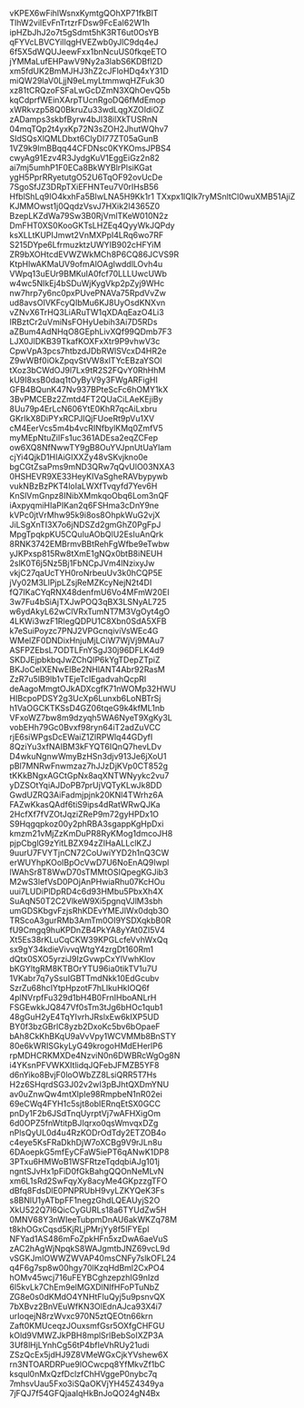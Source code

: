 vKPEX6wFihlWsnxKymtgQOhXP71fkBlT
TlhW2viIEvFnTrtzrFDsw9FcEaI62W1h
ipHZbJhJ2o7t5gSdmt5hK3RT6ut0OsYB
qFYVcLBVCYiIlqgHVEZwb0yJlC9dq4eJ
6f5X5dWQUJeewFxx1bnNcuUS0fkqeETO
jYMMaLufEHPawV9Ny2a3labS6KDBfl2D
xm5fdUK2BmMJHJ3hZ2cJFloHDq4xY31D
miQW29laV0LjjN9eLmyLtmmwqHZFuk30
xz81tCRQzoFSFaLwGcDZmN3XQhOevQ5b
kqCdprfWEinXArpTUcnRgoDQ6fMdEmop
xWRkvzp58Q0BkruZu33wdLqgXZOIdiOZ
zADamps3skbfByrw4bJI38ilXkTUSRnN
04mqTQp2t4yxKp72N3sZOH2JhutWQhv7
SIdSQsXlQMLDbxt6ClyDI77ZT05aGunB
1VZ9k9ImBBqq44CFDNsc0KYKOmsJPBS4
cwyAg91Ezv4R3JydgKuV1EggEiGz2n82
ai7mj5umhP1F0ECa8BkWYBlrPlsiKGat
ygH5PprRRyetutgO52U6TqOF92ovUcDe
7SgoSfJZ3DRpTXiEFHNTeu7V0rIHsB56
HfblShLq9IO4kxhFa5BIwLNA5H9Kk1r1
TXxpx1lQIk7ryMSnltCl0wuXMB51AjiZ
KJMMOwst1j0QqdzVsvJ7HXik2l4365Z0
BzepLKZdWa79Sw3B0RjVmlTKeW010N2z
DmFHT0XS0KooGKTsLHZEq4QyyWkJQPdy
ksXLLtKUPIJmwt2VnMXPpI4LRq6wo7RF
S215DYpe6LfrmuzktzUWYIB902cHFYiM
ZR9bXOHtcdEVWZWkMCh8P6CQ86JCVS9R
KtpHlwAKMaUV9ofmAlOAgIwddlLOvh4u
VWpq13uEUr9BMKuIA0fcf70LLLUwcUWb
w4wc5NIkEj4bSDuWjKygVkp2pZyj9WHc
nw7hrp7y6nc0pxPUvePNAVa75RpdVvZw
ud8avsOIVKFcyQIbMu6KJ8UyOsdKNXvn
vZNvX6TrHQ3LiARuTW1qXDAqEazO4Li3
IRBztCr2uVmiNsFOHyUebih3Ai7D5RDs
aZBum4AdNHqO8GEphLivXQf99QDmb7F3
LJX0JlDKB39TkafKOXFxXtr9P9vhwV3c
CpwVpA3pcs7htbzdJDbRWlSVcxD4HR2e
Z9wWBf0iOkZpqvStVW8xlTYcEBzaYSOl
tXoz3bCWdOJ9l7Lx9tR2S2FQvY0RhHhM
kU9I8xsB0daq1tOyByV9y3FWgARFigHI
GFB4BQunK47Nv937BPteScFc6hOMY1kX
3BvPMCEBz2Zmtd4FT2QUaCiLAeKEjiBy
8Uu79p4ErLcN606YtE0KhR7qcAiLxbru
GKrIkX8DiPYxRCPJIQjFUoeRt9pVu1XV
cM4EerVcs5m4b4vcRINfbylKMq0ZmfV5
myMEpNtuZiIFs1uc361ADEsa2eqZCFep
ow6XQ8NfNwwTY9gB8OuYVJpnUtUaYlam
cjYi4QjkD1HIAiGIXXZy48vSKvjkno0e
bgCGtZsaPms9mND3QRw7qQvUlO03NXA3
0HSHEVR9XE33HeyKIVaSgheRAVbypywb
vukNBzBzPKT4loIaLWXfTvqyfd7Yev6H
KnSlVmGnpz8INibXMmkqoObq6Lom3nQF
iAxpyqmiHIaPIKan2q6FSHma3cDnY9ne
kVPc0jtVrMhw95k9i8os8OhpkWuG2vjX
JiLSgXnTI3X7o6jNDSZd2gmGhZ0PgFpJ
MpgTpqkpKU5CQuIuAObQlU2EsIuAnQrk
8RNK3742EMBrmvBBtRehFgWfbe9eTwbw
yJKPxsp815Rw8tXmE1gNQx0btB8iNEUH
2slK0T6j5Nz5Bj1FbNCpJVm4lNzixyJw
vkjC27qaUcTYH0roNrbeuUv3k0hCQP5E
jVy02M3LlPjpLZsjReMZKcyNejN2t4DI
fQ7IKaCYqRNX48denfmU6Vo4MFmW20EI
3w7Fu4bSiAjTXJwPOQ3qBX3LSNyAL725
w6ydAkyL62wClVRxTumNT7M3VgOyt4gO
4LKWi3wzF1RlegQDPU1C8Xbn0SdA5XFB
k7eSuiPoyzc7PNJ2VPGcnqiviVsWEc4G
WMelZF0DNDixHnjuMjLCiW7WjVj9MAu7
ASFPZEbsL7ODTLFnYSgJ30j96DFLK4d9
SKDJEjpbkbqJwZChQlP6kYgTDepZTpiZ
BKJoCelXENwEIBe2NHlANT4Abr92RasM
ZzR7u5lB9lb1vTEjeTcIEgadvahQcpRI
deAagoMmgtOJkADXcgfK71nWOMp32HWU
HIBcpoPDSY2g3UcXp6Lunxb6LoNBTrSj
h1VaOGCKTKSsD4GZ06tqeG9k4kfML1nb
VFxoWZ7bw8m9dzyqh5WA6NyeT9XgKy3L
vobEHh79Gc0Bvxf98ryn64iT2adZuVCC
rjE6siWPgsDcEWaiZ1ZlRPWlq44GDyfI
8QziYu3xfNAIBM3kFYQT6IQnQ7hevLDv
D4wkuNgnwWmyBzHSn3djv913Je6jXoU1
pBl7MNRwFnwmzaz7hJJzDjKVp0CT852g
tKKkBNgxAGCtGpNx8aqXNTWNyykc2vu7
yDZSOtYqiAJDoPB7prUjVQTyKLwJk8DD
GwdUZRQ3AiFadmjpjnk20KNl4TWrhz6A
FAZwKkasQAdf6tiS9ips4dRatWRwQJKa
2HcfXf7fVZOtJqziZReP9m72gyHPDx1O
S9Hqgqpkoz00y2phRBA3sgappKgHpDxi
kmzm21vMjZzKmDuPR8RyKMog1dmcoJH8
pjpCbglG9zYitLBZX94zZIHaALLclKZJ
9uurU7FVYTjnCN72CoUwiYYD2h1nQ3CW
erWUYhpKOoIBpOcVwD7U6NoEnAQ9Iwpl
lWAhSr8T8WwD70sTMMtOSIQpegKGJib3
M2wS3lefVsD0POjAnPHwiaRhu07KcHOu
uui7LUDiPlDpRD4c6d93HMbu5PbxXh4X
SuAqN50T2C2VlkeW9Xi5pgnqVJlM3sbh
umGDSKbgvFzjsRhKDEvYMEJlWx0dqb3O
TRScoA3gurRMb3AmTm0OI9YSDXqkbB0R
fU9Cmgq9huKPDnZB4PkYA8yYAt0ZI5V4
Xt5Es38rKLuCqCKW39KPGLcfeVvhWxQq
sx9gY34kdieVivvqWtgY4zrgDt160Rm1
dQtx0SXO5yrziJ9IzGvwpCxYlVwhKlov
bKGYltgRM8KTBOrYTU96ia0tikTV1u7U
1VKabr7q7ySsuIGBTTmdNkk10EdGcubv
SzrZu68hcIYtpHpzotF7hLlkuHkIOQ6f
4plNVrpfFu329d1bH4B0FrnIHboANLrH
FSGEwkkJQ847Vf0sTm3tJg6bHOc1qub1
48gGuH2yE4TqYIvrhJRslxEw6kIXP5UD
BY0f3bzGBrlC8yzb2DxoKc5bv6bOpaeF
bAh8CkKhBKqU9aVvVpy1WCVMMb8BnSTY
80e6kWRISGkyLyG49krogoHMdEHerlP6
rpMDHCRKMXDe4NzviN0n6DWBRcWgOg8N
i4YKsnPFVWKXItlidqJQFebJFMZB5YF8
d6nYiko8BvjF0loOWbZZ8LsiQRR5T7Hs
H2z6SHqrdSG3J02v2wI3pBJhtQXDmYNU
av0uZnwQw4mtXlpIe98RmpbeN1nR02ei
69eCWq4FYH1c5sjt8obIERnqEtSX0GCC
pnDy1F2b6JSdTnqUyrptVj7wAFHXigOm
6d0OPZ5fnWtitpBJIqrxo0qsWmvqxDZg
nPlsQyUL0d4u4RzKODrOdTdy2ETZOB4o
c4eye5KsFRaDkhDjW7oXCBg9V9rJLn8u
6DAoepkG5mfEyCFaW5iePT6qANwK1DP8
3PTxu6HMWoB1WSFRtzeTqdqbiAJg101j
ngntSJvHx1pFiD0fGkBahgQQOnNeMLvN
xm6L1sRd2SwFqyXy8acyMe4GKpzzgTFO
dBfq8FdsDlE0PNPRUbH9vyLZKYQeK3Fs
s8BNlU1yATbpFF1negzGhdLQEAUyjS2O
XkU522Q7l6QicCyGURLs18a6TYUdZw5H
0MNV68Y3nWIeeTubpmDnAU6akWKZq78M
t8khOGxCqsd5KjRLjPMrjYy8f5IFYEpl
NFYad1AS486mFoZpkHFn5xzDwA6aeVuS
zAC2hAgWjNpqkS8WAJgmtbJNZ69vcL9d
vSGKJmIOWWZWVAP40msCNFy7slkOFL24
q4F6g7sp8w00hgy70lKzqHdBml2CxPO4
hOMv45wcj716uFEYBCghzepzhIG9nIzd
6l5kvLk7ChEm9elMGXDlNIfHFoPTuNbZ
ZG8e0s0dKMdO4YNHtFIuQyj5u9psnvQX
7bXBvz2BnVEuWfKN3OlEdnAJca93X4i7
urIoqejN8rzWvxc970N5ztQEOtn66krn
Zaft0KMUceqzJOuxsmfGsr5OXfgCHFGU
kOld9VMWZJkPBH8mplSrlBebSoIXZP3A
3Uf8lHjLYnhCg56tP4bfIeVhRUy21udi
ZSzQcEx5jdHJ9Z8VMeWGxCjkYVshew6X
rn3NTOARDRPue9lOCwcpq8YfMkvZf1bC
ksqul0nMxQzfDclzfChHVggeP0nybc7q
7mhsvUau5Fxo3iSQaOKVjYH45Z4349ya
7jFQJ7f54GFQjaaIqHkBnJoQO24gN4Bx

